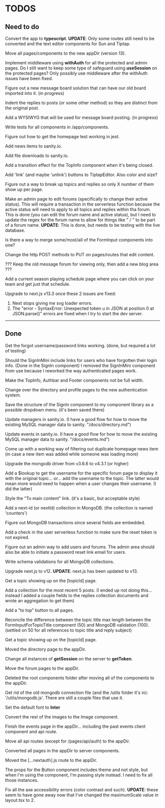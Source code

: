 # TODOS

## Need to do

Convert the app to **typescript**. **UPDATE**: Only some routes still need to be converted and the text editor components for Sun and Tiptap.

Move all pages/components to the new appDir (version 13).

Implement middleware using **withAuth** for all the protected and admin pages. Do I still want to keep some type of safeguard using **useSession** on the protected pages? Only possibly use middleware after the withAuth issues have been fixed.

Figure out a new message board solution that can have our old board imported into it. (in progress)

Indent the replies to posts (or some other method) so they are distinct from the original post.

Add a WYSIWYG that will be used for message board posting. (in progress)

Write tests for all components in /app/components.

Figure out how to get the homepage test working in jest.

Add news items to sanity.io.

Add file downloads to sanity.io.

Add a transition effect for the TopInfo component when it's being closed.

Add 'link' (and maybe 'unlink') buttons to TiptapEditor. Also color and size?

Figure out a way to break up topics and replies so only X number of them show up per page.

Make an admin page to edit forums (specifically to change their active status). This will require a transaction in the serverless function because the active status will need to apply to all topics and replies within tha forum. This is done (you can edit the forum name and active status), but I need to update the regex for the forum name to allow for things like " / " to be part of a forum name. **UPDATE**: This is done, but needs to be testing with the live database.

Is there a way to merge some/most/all of the FormInput components into one?

Change the http POST methods to PUT on pages/routes that edit content.

??? Keep the old message forum for viewing only, then add a new blog area ???

Add a current season playing schedule page where you can click on your team and get just that schedule.

Upgrade to next.js v13.3 once these 2 issues are fixed:

1.  Next stops giving me svg loader errors.
2.  The "error - SyntaxError: Unexpected token u in JSON at position 0 at JSON.parse()" errors are fixed when I try to start the dev server.

---

## Done

Get the forgot username/password links working. (done, but required a lot of testing)

Should the SignInMini include links for users who have forgotten their login info. (Done in the SignIn component) I removed the SignInMini component from use because I reworked the way authenticated pages work.

Make the TopInfo, Authbar and Footer components not be full width.

Change over the directory and profile pages to the new authentication system.

Save the structure of the SignIn component to my component library as a possible dropdown menu. (it's been saved there)

Update managers in sanity.io. (I have a good flow for how to move the existing MySQL manager data to sanity. "/docs/directory.md")

Update events in sanity.io. (I have a good flow for how to move the existing MySQL manager data to sanity. "/docs/events.md")

Come up with a working way of filtering out duplicate homepage news item (in case a new item was added while someone was loading more)

Upgrade the mongodb driver from v3.6.6 to v4.3.1 (or higher)

Add a $lookup to get the username for the specific forum page to display it with the original topic... or... add the username to the topic. The latter would mean more would need to happen when a user changes their username. (I did the latter)

Style the "To main content" link. (it's a basic, but acceptable style)

Add a next-id (or nextId) collection in MongoDB. (the collection is named 'counters')

Figure out MongoDB transactions since several fields are embedded.

Add a check in the user serverless function to make sure the reset token is not expired.

Figure out an admin way to add users and forums. The admin area should also be able to initiate a password reset link email for users.

Write schema validations for all MongoDB collections.

Upgrade next.js to v12. **UPDATE**: next.js has been updated to v13.

Get a topic showing up on the [topicId] page.

Add a collection for the most recent 5 posts. (I ended up not doing this... instead I added a couple fields to the replies collection documents and wrote an aggregation to get them)

Add a "to top" button to all pages.

Reconcile the difference between the topic title max length between the FormInputForTopicTitle component (50) and MongoDB validation (100). (settled on 50 for all references to topic title and reply subject)

Get a topic showing up on the [topicId] page.

Moved the directory page to the appDir.

Change all instances of **getSession** on the server to **getToken**.

Move the forum pages to the appDir.

Deleted the root components folder after moving all of the components to the appDir.

Get rid of the old mongodb connection file (and the /utils folder it's in): '/utils/mongodb.js'. There are still a couple files that use it.

Set the default font to **Inter**

Convert the rest of the images to the Image component.

Finish the events page in the appDir... including the past events client component and api route.

Move all api routes (except for /pages/api/auth) to the appDir.

Converted all pages in the appDir to server components.

Moved the [...nextauth].js route to the appDir.

The props for the Button component includes theme and not style, but when I'm using the component, I'm passing style instead. I need to fix all those instances.

Fix all the axe accessibility errors (color contrast and such). **UPDATE**: these seem to have gone away now that I've changed the maximumScale value in layout.tsx to 2.
